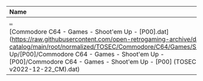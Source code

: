 |Name|Size|
|:---|---:|
|[..](../index.html)|DIR|
|[Commodore C64 - Games - Shoot'em Up - [P00].dat](https://raw.githubusercontent.com/open-retrogaming-archive/dat-catalog/main/root/normalized/TOSEC/Commodore/C64/Games/Shoot'em Up/[P00]/Commodore C64 - Games - Shoot'em Up - [P00]/Commodore C64 - Games - Shoot'em Up - [P00] (TOSEC-v2022-12-22_CM).dat)|902593|
